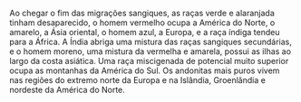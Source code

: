 ﻿Ao chegar o fim das migrações sangiques, as raças verde e alaranjada tinham desaparecido, o homem vermelho ocupa a América do Norte, o amarelo, a Ásia oriental, o homem azul, a Europa, e a raça índiga tendeu para a África. A Índia abriga uma mistura das raças sangiques secundárias, e o homem moreno, uma mistura da vermelha e amarela, possui as ilhas ao largo da costa asiática. Uma raça miscigenada de potencial muito superior ocupa as montanhas da América do Sul. Os andonitas mais puros vivem nas regiões do extremo norte da Europa e na Islândia, Groenlândia e  nordeste da América do Norte.